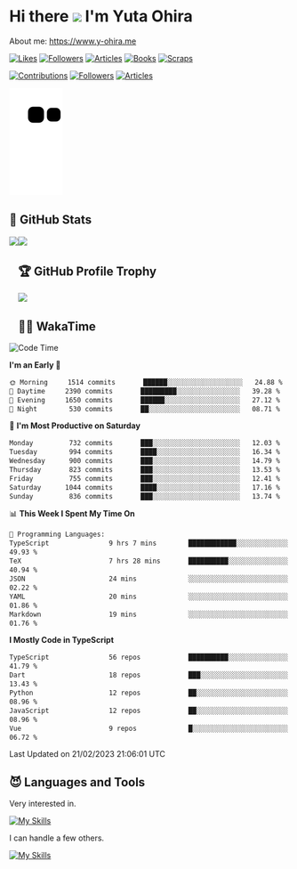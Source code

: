 # Hi there <img width="35" src="https://user-images.githubusercontent.com/50891407/148686885-0fefeb76-4cf6-473a-9e3e-889ce5513450.gif" /> I'm Yuta Ohira

About me: https://www.y-ohira.me

[![Likes](https://badgen.org/img/zenn/alesion/likes?style=for-the-badge)](https://zenn.dev/alesion)
[![Followers](https://badgen.org/img/zenn/alesion/followers?style=for-the-badge)](https://zenn.dev/alesion)
[![Articles](https://badgen.org/img/zenn/alesion/articles?style=for-the-badge)](https://zenn.dev/alesion)
[![Books](https://badgen.org/img/zenn/alesion/books?style=for-the-badge)](https://zenn.dev/alesion?tab=books)
[![Scraps](https://badgen.org/img/zenn/alesion/scraps?style=for-the-badge)](https://zenn.dev/alesion?tab=scraps)

[![Contributions](https://badgen.org/img/qiita/alesion30/contributions?style=for-the-badge)](https://qiita.com/alesion30)
[![Followers](https://badgen.org/img/qiita/alesion30/followers?style=for-the-badge)](https://qiita.com/alesion30)
[![Articles](https://badgen.org/img/qiita/alesion30/articles?style=for-the-badge)](https://qiita.com/alesion30)

<!-- <p align="left"> -->
  <!-- GitHub -->
<!--   <a href="https://github.com/alesion30/alesion30/">
    <img src="https://komarev.com/ghpvc/?username=alesion30" alt="alesion30" />
  </a>
  <a href="https://github.com/alesion30">
    <img height="20" src="https://img.shields.io/github/followers/alesion30?label=follow&logo=github&style=flat" />
  </a> -->
  <!-- Zenn -->
<!--   <a href="https://zenn.dev/alesion">
    <img src="https://zenn.badge.nikaera.com/s/alesion/likes?style=flat" alt="alesion likes" />
  </a>
  <a href="https://zenn.dev/alesion/articles">
    <img src="https://zenn.badge.nikaera.com/s/alesion/articles?style=flat" alt="alesion articles" />
  </a>
  <a href="https://zenn.dev/alesion/followers">
    <img src="https://zenn.badge.nikaera.com/s/alesion/followers?style=flat" alt="alesion followers" />
  </a>
  <a href="https://zenn.dev/alesion/books">
    <img src="https://zenn.badge.nikaera.com/s/alesion/books?style=flat" alt="alesion books" />
  </a>
  <a href="https://zenn.dev/alesion/scraps">
    <img src="https://zenn.badge.nikaera.com/s/alesion/scraps?style=flat" alt="alesion scraps" />
  </a> -->
  <!-- qiita -->
<!--   <a href="http://qiita.com/Alesion30">
    <img height="20" src="https://qiita-badge.apiapi.app/s/Alesion30/posts.svg" />
  </a>
    <img height="20" src="https://qiita-badge.apiapi.app/s/Alesion30/contributions.svg" />
  </a> -->
<!-- </p> -->


<!-- ## 🐍 Contribution -->

<img src="https://github.com/Alesion30/Alesion30/blob/output/github-contribution-grid-snake.svg" alt="GitHub Snake dark" />


## 💎 GitHub Stats

<div>
  <img height="170" align="left" src="https://github-readme-stats.vercel.app/api?username=Alesion30&count_private=true&show_icons=true&title_color=81A1C1&text_color=ECEFF4&bg_color=2E3440&icon_color=D8DEE9&border_radius=10" />
  <img height="170" src="https://github-readme-stats.vercel.app/api/top-langs/?username=Alesion30&langs_count=8&layout=compact&title_color=81A1C1&text_color=ECEFF4&bg_color=2E3440&icon_color=D8DEE9&border_radius=10" />
</div>


## 🏆 GitHub Profile Trophy

<img width="800" src="https://github-profile-trophy.vercel.app/?username=Alesion30&theme=nord&no-frame=true"/>


## 🧑‍💻 WakaTime

<!--START_SECTION:waka-->
![Code Time](http://img.shields.io/badge/Code%20Time-1%2C811%20hrs%2056%20mins-blue)

**I'm an Early 🐤** 

```text
🌞 Morning     1514 commits       ██████░░░░░░░░░░░░░░░░░░░   24.88 % 
🌆 Daytime     2390 commits       █████████░░░░░░░░░░░░░░░░   39.28 % 
🌃 Evening     1650 commits       ██████░░░░░░░░░░░░░░░░░░░   27.12 % 
🌙 Night        530 commits       ██░░░░░░░░░░░░░░░░░░░░░░░   08.71 % 

```
📅 **I'm Most Productive on Saturday** 

```text
Monday         732 commits       ███░░░░░░░░░░░░░░░░░░░░░░   12.03 % 
Tuesday        994 commits       ████░░░░░░░░░░░░░░░░░░░░░   16.34 % 
Wednesday      900 commits       ███░░░░░░░░░░░░░░░░░░░░░░   14.79 % 
Thursday       823 commits       ███░░░░░░░░░░░░░░░░░░░░░░   13.53 % 
Friday         755 commits       ███░░░░░░░░░░░░░░░░░░░░░░   12.41 % 
Saturday      1044 commits       ████░░░░░░░░░░░░░░░░░░░░░   17.16 % 
Sunday         836 commits       ███░░░░░░░░░░░░░░░░░░░░░░   13.74 % 

```


📊 **This Week I Spent My Time On** 

```text
💬 Programming Languages: 
TypeScript               9 hrs 7 mins        ████████████░░░░░░░░░░░░░   49.93 % 
TeX                      7 hrs 28 mins       ██████████░░░░░░░░░░░░░░░   40.94 % 
JSON                     24 mins             ░░░░░░░░░░░░░░░░░░░░░░░░░   02.22 % 
YAML                     20 mins             ░░░░░░░░░░░░░░░░░░░░░░░░░   01.86 % 
Markdown                 19 mins             ░░░░░░░░░░░░░░░░░░░░░░░░░   01.76 % 

```

**I Mostly Code in TypeScript** 

```text
TypeScript               56 repos            ██████████░░░░░░░░░░░░░░░   41.79 % 
Dart                     18 repos            ███░░░░░░░░░░░░░░░░░░░░░░   13.43 % 
Python                   12 repos            ██░░░░░░░░░░░░░░░░░░░░░░░   08.96 % 
JavaScript               12 repos            ██░░░░░░░░░░░░░░░░░░░░░░░   08.96 % 
Vue                      9 repos             █░░░░░░░░░░░░░░░░░░░░░░░░   06.72 % 

```



 Last Updated on 21/02/2023 21:06:01 UTC
<!--END_SECTION:waka-->


## 😈 Languages and Tools

Very interested in.

[![My Skills](https://skillicons.dev/icons?i=react,nextjs,typescript,flutter,firebase)](https://skillicons.dev)

I can handle a few others.

[![My Skills](https://skillicons.dev/icons?i=javascript,vue,nuxt,redux,electron,express,nodejs,deno,dart,python,flask,php,laravel,wordpress,go,rust,html,css,sass,tailwind,bootstrap,webpack,supabase,aws,dynamodb,mysql,figma,xd,vscode,latex)](https://skillicons.dev)
